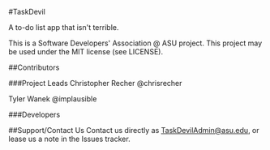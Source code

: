 #TaskDevil

A to-do list app that isn't terrible.

This is a Software Developers' Association @ ASU project. This project may be used under the MIT license (see LICENSE).

##Contributors

###Project Leads
Christopher Recher @chrisrecher

Tyler Wanek @implausible

###Developers

##Support/Contact Us
Contact us directly as TaskDevilAdmin@asu.edu, or lease us a note in the Issues tracker.
